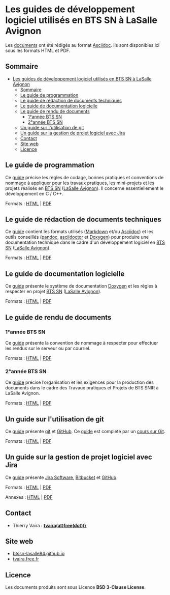 # Les guides de développement logiciel utilisés en BTS SN à LaSalle Avignon

Les [documents](https://github.com/btssn-lasalle84/guides-developpement-logiciel) ont été rédigés au format [Asciidoc](https://asciidoc.org/). Ils sont disponibles ici sous les formats HTML et PDF.

## Sommaire

- [Les guides de développement logiciel utilisés en BTS SN à LaSalle Avignon](#les-guides-de-développement-logiciel-utilisés-en-bts-sn-à-lasalle-avignon)
	- [Sommaire](#sommaire)
	- [Le guide de programmation](#le-guide-de-programmation)
	- [Le guide de rédaction de documents techniques](#le-guide-de-rédaction-de-documents-techniques)
	- [Le guide de documentation logicielle](#le-guide-de-documentation-logicielle)
	- [Le guide de rendu de documents](#le-guide-de-rendu-de-documents)
		- [1°année BTS SN](#1année-bts-sn)
		- [2°année BTS SN](#2année-bts-sn)
	- [Un guide sur l'utilisation de git](#un-guide-sur-lutilisation-de-git)
	- [Un guide sur la gestion de projet logiciel avec Jira](#un-guide-sur-la-gestion-de-projet-logiciel-avec-jira)
	- [Contact](#contact)
	- [Site web](#site-web)
	- [Licence](#licence)

## Le guide de programmation

Ce [guide](https://btssn-lasalle84.github.io/guides-developpement-logiciel/guide-programmation-btssn.html) précise les règles de codage, bonnes pratiques et conventions de nommage à appliquer pour les travaux pratiques, les mini-projets et les projets réalisés en [BTS SN](http://www.lasalle84.net/bts-sn.html) ([LaSalle Avignon](http://www.lasalle84.net/)). Il concerne essentiellement le développement en C / C++.

Formats : [HTML](https://btssn-lasalle84.github.io/guides-developpement-logiciel/guide-programmation-btssn.html) | [PDF](https://btssn-lasalle84.github.io/guides-developpement-logiciel/guides-pdf/guide-programmation-btssn.pdf)

## Le guide de rédaction de documents techniques

Ce [guide](https://btssn-lasalle84.github.io/guides-developpement-logiciel/guide-redaction-btssn.html) contient les formats utilisés ([Markdown](https://daringfireball.net/projects/markdown/) et/ou [Asciidoc](https://asciidoc.org/)) et les outils conseillés ([pandoc](https://pandoc.org/), [asciidoctor](https://asciidoctor.org/) et [Doxygen](https://www.doxygen.nl/index.html)) pour produire une documentation technique dans le cadre d'un développement logiciel en [BTS SN](http://www.lasalle84.net/bts-sn.html) ([LaSalle Avignon](http://www.lasalle84.net/)).

Formats : [HTML](https://btssn-lasalle84.github.io/guides-developpement-logiciel/guide-redaction-btssn.html) | [PDF](https://btssn-lasalle84.github.io/guides-developpement-logiciel/guides-pdf/guide-redaction-btssn.pdf)

## Le guide de documentation logicielle

Ce [guide](https://btssn-lasalle84.github.io/guides-developpement-logiciel/guide-doxygen-btssn.html) présente le système de documentation [Doxygen](https://www.doxygen.nl/index.html) et les règles à respecter en projet  [BTS SN](http://www.lasalle84.net/bts-sn.html) ([LaSalle Avignon](http://www.lasalle84.net/)).

Formats : [HTML](https://btssn-lasalle84.github.io/guides-developpement-logiciel/guide-doxygen-btssn.html) | [PDF](https://btssn-lasalle84.github.io/guides-developpement-logiciel/guides-pdf/guide-doxygen-btssn.pdf)

## Le guide de rendu de documents

### 1°année BTS SN

Ce [guide](https://btssn-lasalle84.github.io/guides-developpement-logiciel/guide-rendu-document-1btssn.html) présente la convention de nommage à respecter pour effectuer les rendus sur le serveur ou par courriel.

Formats : [HTML](https://btssn-lasalle84.github.io/guides-developpement-logiciel/guide-rendu-document-1btssn.html) | [PDF](https://btssn-lasalle84.github.io/guides-developpement-logiciel/guides-pdf/guide-rendu-document-1btssn.pdf)

### 2°année BTS SN

Ce [guide](https://btssn-lasalle84.github.io/guides-developpement-logiciel/guide-rendu-document-2btssnir.html) précise l’organisation et les exigences pour la production des documents dans le cadre des Travaux pratiques et Projets de BTS SNIR à LaSalle Avignon.

Formats : [HTML](https://btssn-lasalle84.github.io/guides-developpement-logiciel/guide-rendu-document-2btssnir.html) | [PDF](https://btssn-lasalle84.github.io/guides-developpement-logiciel/guides-pdf/guide-rendu-document-2btssnir.pdf)

## Un guide sur l'utilisation de git

Ce [guide](https://btssn-lasalle84.github.io/guides-developpement-logiciel/git.html) présente [git](https://git-scm.com/) et [GitHub](https://github.com/). Ce [guide](https://btssn-lasalle84.github.io/guides-developpement-logiciel/git.html) est complété par un [cours sur Git](https://btssn-lasalle84.github.io/guides-developpement-logiciel/guides-pdf/cours-git.pdf).

Formats : [HTML](https://btssn-lasalle84.github.io/guides-developpement-logiciel/git.html) | [PDF](https://btssn-lasalle84.github.io/guides-developpement-logiciel/guides-pdf/git.pdf)

## Un guide sur la gestion de projet logiciel avec Jira

Ce [guide](https://btssn-lasalle84.github.io/guides-developpement-logiciel/jira.html) présente [Jira Software](https://www.atlassian.com/fr/software/jira), [Bitbucket](https://bitbucket.org/) et [GitHub](https://github.com/).

Formats : [HTML](https://btssn-lasalle84.github.io/guides-developpement-logiciel/jira.html) | [PDF](https://btssn-lasalle84.github.io/guides-developpement-logiciel/guides-pdf/jira.pdf)

Annexes : [HTML](https://btssn-lasalle84.github.io/guides-developpement-logiciel/annexes-jira.html) | [PDF](https://btssn-lasalle84.github.io/guides-developpement-logiciel/guides-pdf/annexes-jira.pdf)

## Contact

- Thierry Vaira : **[tvaira(at)free(dot)fr](mailto:tvaira@free.fr)**

## Site web

- [btssn-lasalle84.github.io](https://btssn-lasalle84.github.io/guides-developpement-logiciel/)
- [tvaira.free.fr](http://tvaira.free.fr/)

## Licence

Les documents produits sont sous Licence **BSD 3-Clause License**.
